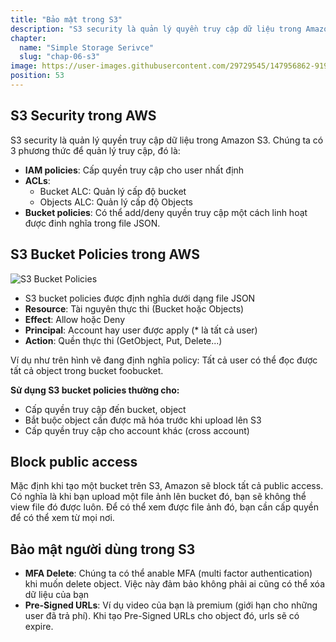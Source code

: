 ```yaml
---
title: "Bảo mật trong S3"
description: "S3 security là quản lý quyền truy cập dữ liệu trong Amazon S3. S3 là dịch vụ lưu trữ đối tượng duy nhất cho phép bạn chặn quyền truy cập công cộng vào tất cả đối tượng trong bộ chứa hoặc ở cấp tài khoản bằng tính năng Chặn quyền truy cập công cộng S3."
chapter:
  name: "Simple Storage Serivce"
  slug: "chap-06-s3"
image: https://user-images.githubusercontent.com/29729545/147956862-919f469d-1203-4478-a698-ae6bd5790ebb.png
position: 53
---
```


## S3 Security trong AWS

S3 security là quản lý quyền truy cập dữ liệu trong Amazon S3. Chúng ta có 3 phương thức để quản lý truy cập, đó là:

- **IAM policies**: Cấp quyền truy cập cho user nhất định
- **ACLs**:
  - Bucket ALC: Quản lý cấp độ bucket
  - Objects ALC: Quản lý cấp độ Objects
- **Bucket policies**: Có thể add/deny quyền truy cập một cách linh hoạt được đinh nghĩa trong file JSON.

## S3 Bucket Policies trong AWS

![S3 Bucket Policies](https://user-images.githubusercontent.com/29729545/147956862-919f469d-1203-4478-a698-ae6bd5790ebb.png)

- S3 bucket policies được định nghĩa dưới dạng file JSON
- **Resource**: Tài nguyên thực thi (Bucket hoặc Objects)
- **Effect**: Allow hoặc Deny
- **Principal**: Account hay user được apply (\* là tất cả user)
- **Action**: Quền thực thi (GetObject, Put, Delete...)

Ví dụ như trên hình vẽ đang định nghĩa policy: Tất cả user có thể đọc được tất cả object trong bucket foobucket.

**Sử dụng S3 bucket policies thường cho:**

- Cấp quyền truy cập đến bucket, object
- Bắt buộc object cần được mã hóa trước khi upload lên S3
- Cấp quyền truy cập cho account khác (cross account)

## Block public access

Mặc định khi tạo một bucket trên S3, Amazon sẽ block tất cả public access. Có nghĩa là khi bạn upload một file ảnh lên bucket đó, bạn sẽ không thể view file đó được luôn. Để có thể xem được file ảnh đó, bạn cần cấp quyền để có thể xem từ mọi nơi.

## Bảo mật người dùng trong S3

- **MFA Delete**: Chúng ta có thể anable MFA (multi factor authentication) khi muốn delete object. Việc này đảm bảo không phải ai cũng có thể xóa dữ liệu của bạn
- **Pre-Signed URLs**: Ví dụ video của bạn là premium (giới hạn cho những user đã trả phí). Khi tạo Pre-Signed URLs cho object đó, urls sẽ có expire.
